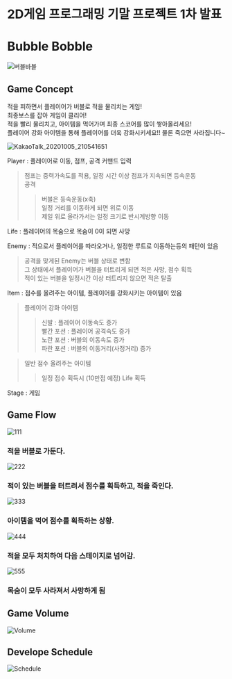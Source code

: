 2D게임 프로그래밍 기말 프로젝트 1차 발표
=============

# Bubble Bobble
![버블바블](https://user-images.githubusercontent.com/34498116/94247286-ddfffc00-ff57-11ea-8378-a34f907a2580.png)

## Game Concept

적을 피하면서 플레이어가 버블로 적을 물리치는 게임!  
최종보스를 잡아 게임이 클리어!   
적을 빨리 물리치고, 아이템을 먹어가며 최종 스코어를 많이 쌓아올리세요!   
플레이어 강화 아이템을 통해 플레이어를 더욱 강화시키세요!! 물론 죽으면 사라집니다~

![KakaoTalk_20201005_210541651](https://user-images.githubusercontent.com/34498116/95080699-731ea400-0753-11eb-862c-1431f229779d.jpg)

Player : 플레이어로 이동, 점프, 공격 커맨드 입력
> 점프는 중력가속도를 적용, 일정 시간 이상 점프가 지속되면 등속운동     
> 공격     
>> 버블은 등속운동(x축)       
>> 일정 거리를 이동하게 되면 위로 이동      
>> 제일 위로 올라가서는 일정 크기로 반시계방향 이동    

Life : 플레이어의 목숨으로 목숨이 0이 되면 사망         

Enemy : 적으로서 플레이어를 따라오거나, 일정한 루트로 이동하는등의 패턴이 있음  
> 공격을 맞게된 Enemy는 버블 상태로 변함    
> 그 상태에서 플레이어가 버블을 터트리게 되면 적은 사망, 점수 획득    
> 적이 있는 버블을 일정시간 이상 터트리지 않으면 적은 탈출    

Item : 점수를 올려주는 아이템, 플레이어를 강화시키는 아이템이 있음     
> 플레이어 강화 아이템     
>> 신발 : 플레이어 이동속도 증가        
>> 빨간 포션 : 플레이어 공격속도 증가       
>> 노란 포션 : 버블의 이동속도 증가     
>> 파란 포션 : 버블의 이동거리(사정거리) 증가    

> 일반 점수 올려주는 아이템    
>> 일정 점수 획득시 (10만점 예정) Life 획득      

Stage : 게임    

## Game Flow
![111](https://user-images.githubusercontent.com/34498116/95089343-01e4ee00-075f-11eb-899d-701e8725da22.jpg)
### 적을 버블로 가둔다.     

![222](https://user-images.githubusercontent.com/34498116/95089346-027d8480-075f-11eb-962e-3c7cb9974cf3.jpg)
### 적이 있는 버블을 터트려서 점수를 획득하고, 적을 죽인다.       

![333](https://user-images.githubusercontent.com/34498116/95089350-027d8480-075f-11eb-92f9-71739b840a6a.jpg)
### 아이템을 먹어 점수를 획득하는 상황.     

![444](https://user-images.githubusercontent.com/34498116/95089332-ff829400-075e-11eb-9eb1-b2d2f3d82d2c.jpg)
### 적을 모두 처치하여 다음 스테이지로 넘어감.      

![555](https://user-images.githubusercontent.com/34498116/95089340-014c5780-075f-11eb-86f1-32b907c84e91.jpg)
### 목숨이 모두 사라져서 사망하게 됨     


## Game Volume
![Volume](https://user-images.githubusercontent.com/34498116/95097227-34471900-0768-11eb-9a22-616061048865.PNG)

## Develope Schedule
![Schedule](https://user-images.githubusercontent.com/34498116/95097232-35784600-0768-11eb-92be-819ad7cd9a92.PNG)
